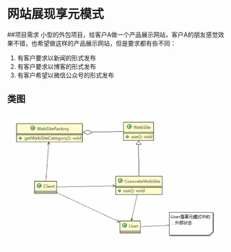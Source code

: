 # 网站展现享元模式
##项目需求
小型的外包项目，给客户A做一个产品展示网站，客户A的朋友感觉效果不错，也希望做这样的产品展示网站，但是要求都有些不同：
1) 有客户要求以新闻的形式发布
2) 有客户要求以博客的形式发布
3) 有客户希望以微信公众号的形式发布

## 类图
![img.png](../../../../resources/picture/img40.png)